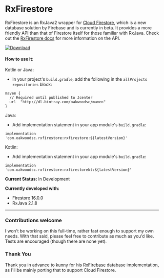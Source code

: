 # RxFirestore
RxFirestore is an RxJava2 wrapper for [Cloud Firestore](https://firebase.google.com/docs/firestore/), which is a new database solution by Firebase and is currently in beta. It provides a more friendly API than that of Firestore itself for those familiar with RxJava. Check out the [RxFirestore docs](https://github.com/btrautmann/RxFirestore/blob/master/RxFirestoreDocs.md) for more information on the API.

[ ![Download](https://api.bintray.com/packages/oakwoodsc/maven/RxFirestore/images/download.svg) ](https://bintray.com/oakwoodsc/maven/RxFirestore/_latestVersion)

#### How to use it:

Kotlin or Java:

- In your project's `build.gradle`, add the following in the `allProjects` `repositories` block:
```
maven {
  // Required until published to Jcenter
  url  "http://dl.bintray.com/oakwoodsc/maven"
}
```

Java:
- Add implementation statement in your app module's `build.gradle`:
```
implementation 'com.oakwoodsc.rxfirestore:rxfirestore:${latestVersion}'
```

Kotlin:
- Add implementation statement in your app module's `build.gradle`:
```
implementation 'com.oakwoodsc.rxfirestore:rxfirestorekt:${latestVersion}'
```

**Current Status:** In Development

**Currently developed with:**
- Firestore 16.0.0
- RxJava 2.1.8

___

### Contributions welcome
I won't be working on this full-time, rather fast enough to support my own needs. With that said, please feel free to contribute as much as you'd like. Tests are encouraged (though there are none yet).

### Thank You
Thank you in advance to [kunny](https://github.com/kunny) for his [RxFirebase](https://github.com/kunny/RxFirebase)  database implementation, as I'll be mainly porting that to support Cloud Firestore.
